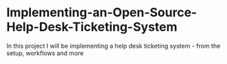 # Implementing-an-Open-Source-Help-Desk-Ticketing-System
In this project I will be implementing a help desk ticketing system - from the setup, workflows and more
